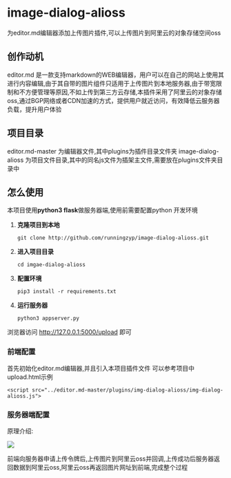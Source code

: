 # image-dialog-alioss

为editor.md编辑器添加上传图片插件,可以上传图片到阿里云的对象存储空间oss

## 创作动机

editor.md 是一款支持markdown的WEB编辑器，用户可以在自己的网站上使用其进行内容编辑,由于其自带的图片组件只适用于上传图片到本地服务器,由于带宽限制和不方便管理等原因,不如上传到第三方云存储,本插件采用了阿里云的对象存储oss,通过BGP网络或者CDN加速的方式，提供用户就近访问，有效降低云服务器负载，提升用户体验
## 项目目录

editor.md-master 为编辑器文件,其中plugins为插件目录文件夹
image-dialog-alioss 为项目文件目录,其中的同名js文件为插架主文件,需要放在plugins文件夹目录中
## 怎么使用

本项目使用**python3 flask**做服务器端,使用前需要配置python 开发环境

1. **克隆项目到本地**

    `git clone http://github.com/runningzyp/image-dialog-alioss.git`

2. **进入项目目录**

    `cd imgae-dialog-alioss`

3. **配置环境**

    `pip3 install -r requirements.txt`

4. **运行服务器**

    `python3 appserver.py`

浏览器访问 http://127.0.0.1:5000/upload 即可


### 前端配置
首先初始化editor.md编辑器,并且引入本项目插件文件
可以参考项目中upload.html示例

`<script src="../editor.md-master/plugins/img-dialog-alioss/img-dialog-alioss.js">`

### 服务器端配置

原理介绍:

![](http://zhanyunpeng-test.oss-cn-shanghai.aliyuncs.com/dir/[1543282796]oss.png)

前端向服务器申请上传令牌后,上传图片到阿里云oss并回调,上传成功后服务器返回数据到阿里云oss,阿里云oss再返回图片网址到前端,完成整个过程

